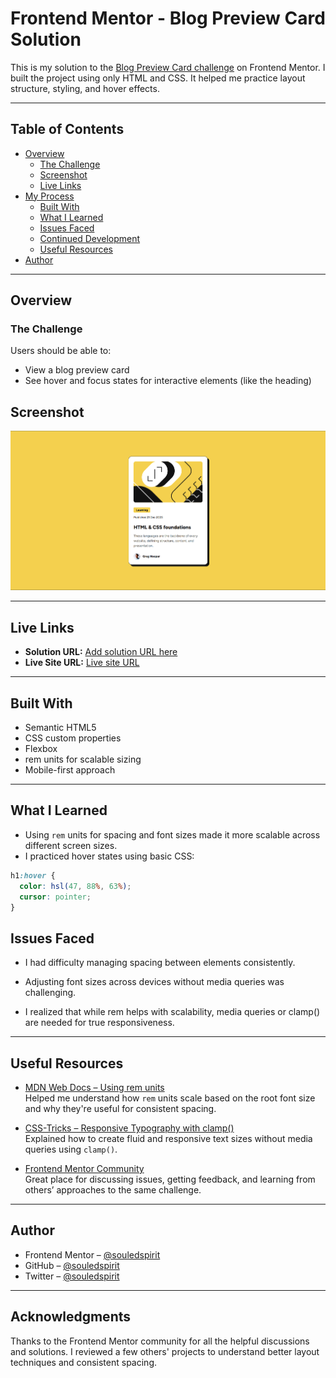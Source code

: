 # Frontend Mentor - Blog Preview Card Solution

This is my solution to the [Blog Preview Card challenge](https://www.frontendmentor.io/challenges/blog-preview-card-ckPaj01IcS) on Frontend Mentor. I built the project using only HTML and CSS. It helped me practice layout structure, styling, and hover effects.

---

## Table of Contents

- [Overview](#overview)
  - [The Challenge](#the-challenge)
  - [Screenshot](#screenshot)
  - [Live Links](#live-links)
- [My Process](#my-process)
  - [Built With](#built-with)
  - [What I Learned](#what-i-learned)
  - [Issues Faced](#issues-faced)
  - [Continued Development](#continued-development)
  - [Useful Resources](#useful-resources)
- [Author](#author)

---

## Overview

### The Challenge

Users should be able to:

- View a blog preview card
- See hover and focus states for interactive elements (like the heading)

## Screenshot

![Screenshot](./screenshot.png)

---

## Live Links

- **Solution URL:** [Add solution URL here](https://your-solution-url.com)
- **Live Site URL:** [Live site URL](https://souledspirit.github.io/fm-blog-preview-card/)

---

## Built With

- Semantic HTML5
- CSS custom properties
- Flexbox
- rem units for scalable sizing
- Mobile-first approach

---

## What I Learned

- Using `rem` units for spacing and font sizes made it more scalable across different screen sizes.
- I practiced hover states using basic CSS:

```css
h1:hover {
  color: hsl(47, 88%, 63%);
  cursor: pointer;
}
```

## Issues Faced

- I had difficulty managing spacing between elements consistently.

- Adjusting font sizes across devices without media queries was challenging.

- I realized that while rem helps with scalability, media queries or clamp() are needed for true responsiveness.

---

## Useful Resources

- [MDN Web Docs – Using rem units](https://developer.mozilla.org/en-US/docs/Web/CSS/font-size#values)  
  Helped me understand how `rem` units scale based on the root font size and why they're useful for consistent spacing.

- [CSS-Tricks – Responsive Typography with clamp()](https://css-tricks.com/using-calc-to-create-more-dynamic-layouts/)  
  Explained how to create fluid and responsive text sizes without media queries using `clamp()`.

- [Frontend Mentor Community](https://www.frontendmentor.io/community)  
  Great place for discussing issues, getting feedback, and learning from others’ approaches to the same challenge.

---

## Author

- Frontend Mentor – [@souledspirit](https://www.frontendmentor.io/profile/souledspirit)
- GitHub – [@souledspirit](https://github.com/souledspirit)
- Twitter – [@souledspirit](https://twitter.com/souledspirit)

---

## Acknowledgments

Thanks to the Frontend Mentor community for all the helpful discussions and solutions. I reviewed a few others' projects to understand better layout techniques and consistent spacing.
